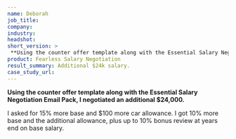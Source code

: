 ```yaml
---
name: Deborah
job_title: 
company: 
industry: 
headshot: 
short_version: >
 **Using the counter offer template along with the Essential Salary Negotiation Email Pack, I negotiated an additional $24,000.**
product: Fearless Salary Negotiation
result_summary: Additional $24k salary.
case_study_url: 
---
```


**Using the counter offer template along with the Essential Salary Negotiation Email Pack, I negotiated an additional $24,000.**

I asked for 15% more base and $100 more car allowance. I got 10% more base and the additional allowance, plus up to 10% bonus review at years end on base salary.